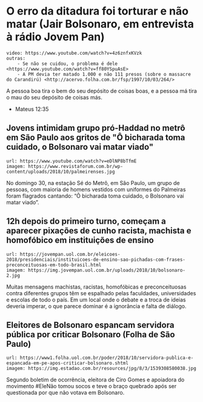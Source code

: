 # O erro da ditadura foi torturar e não matar (Jair Bolsonaro, em entrevista à rádio Jovem Pan)

    video: https://www.youtube.com/watch?v=4z6znfxKVzk
    outras:
        - Se não se cuidou, o problema é dele <https://www.youtube.com/watch?v=ff80YSpuAsE>
        - A PM devia ter matado 1.000 e não 111 presos (sobre o massacre do Carandirú) <http://acervo.folha.com.br/fsp/1997/10/03/264/>

A pessoa boa tira o bem do seu depósito de coisas boas, e a pessoa má tira o mau do seu depósito de coisas más.
- Mateus 12:35


## Jovens intimidam grupo pró-Haddad no metrô em São Paulo aos gritos de "Ô bicharada toma cuidado, o Bolsonaro vai matar viado"

    url: https://www.youtube.com/watch?v=eDlNP8bTfmE
    imagem: https://www.revistaforum.com.br/wp-content/uploads/2018/10/palmeirenses.jpg

No domingo 30, na estação Sé do Metrô, em São Paulo, um grupo de pessoas, com
maioria de homens vestidos com uniformes do Palmeiras foram flagrados cantando:
“Ô bicharada toma cuidado, o Bolsonaro vai matar viado”.


## 12h depois do primeiro turno, começam a aparecer pixações de cunho racista, machista e homofóbico em instituições de ensino

    url: https://jovempan.uol.com.br/eleicoes-2018/presidenciais/instituicoes-de-ensino-sao-pichadas-com-frases-preconceituosas-em-todo-brasil.html
    imagem: https://img.jovempan.uol.com.br/uploads/2018/10/bolsonaro-2.jpg

Muitas mensagens machistas, racistas, homofóbicas e preconceituosas contra
diferentes grupos têm se espalhado pelas faculdades, universidades e escolas de
todo o país. Em um local onde o debate e a troca de ideias deveria imperar, o
que parece dominar é a ignorância e falta de diálogo.


## Eleitores de Bolsonaro espancam servidora pública por criticar Bolsonaro (Folha de São Paulo)

    url: https://www1.folha.uol.com.br/poder/2018/10/servidora-publica-e-espancada-em-pe-apos-criticar-bolsonaro.shtml
    imagem: https://img.estadao.com.br/resources/jpg/8/3/1539308580038.jpg

Segundo boletim de ocorrência, eleitora de Ciro Gomes e apoiadora do movimento #EleNão
tomou socos e teve o braço quebrado após ser questionada por que não votava em
Bolsonaro.